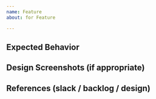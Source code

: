 ```yaml
---
name: Feature
about: for Feature

---
```


## Expected Behavior


## Design Screenshots (if appropriate)


## References (slack / backlog / design)

